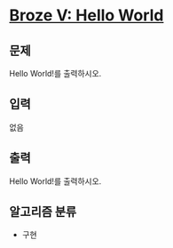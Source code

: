 # [Broze V: Hello World](https://www.acmicpc.net/problem/2557)

## 문제
Hello World!를 출력하시오.

## 입력
없음

## 출력
Hello World!를 출력하시오.

## 알고리즘 분류
- 구현
